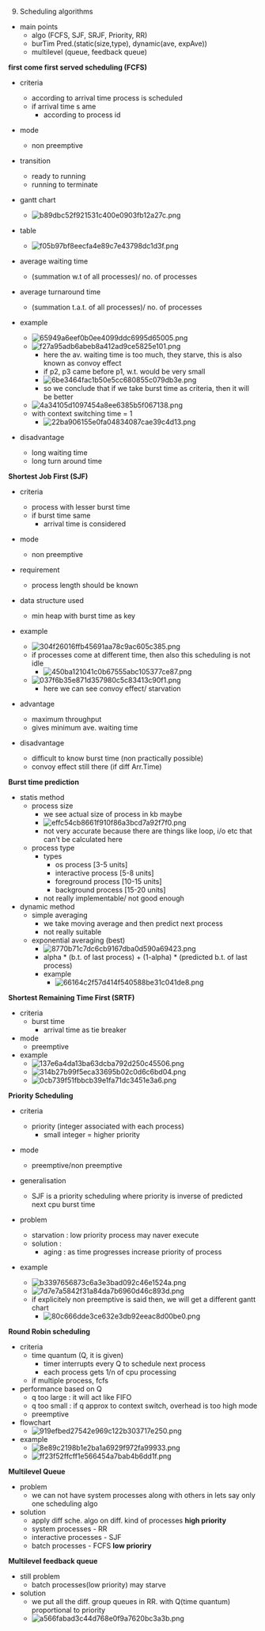 9. Scheduling algorithms

- main points
	- algo (FCFS, SJF, SRJF, Priority, RR)
	- burTim Pred.(static(size,type), dynamic(ave, expAve))
	- multilevel (queue, feedback queue)


**first come first served scheduling (FCFS)**

- criteria
	- according to arrival time process is scheduled
	- if arrival time s	ame
		- according to process id
- mode
	- non preemptive
- transition
	- ready to running
	- running to terminate
- gantt chart
	- ![b89dbc52f921531c400e0903fb12a27c.png](../../../../_resources/e8700ead041b40d5bc91b3075ee6ad5d.png)
- table
	- ![f05b97bf8eecfa4e89c7e43798dc1d3f.png](../../../../_resources/ce8d6a8248be41cfb011df9428a2b56f.png)
- average waiting time
	- (summation w.t of all processes)/ no. of processes
- average turnaround time
	- (summation t.a.t. of all processes)/ no. of processes


- example
	- ![65949a6eef0b0ee4099ddc6995d65005.png](../../../../_resources/32c90691a996471aa1c6417ff024c955.png)
	- ![f27a95adb6abeb8a412ad9ce5825e101.png](../../../../_resources/f6bb8fdd1c5149e2a75405990a470e43.png)
		- here the av. waiting time is too much, they starve, this is also known as convoy effect
		- if p2, p3 came before p1, w.t. would be very small
		- ![6be3464fac1b50e5cc680855c079db3e.png](../../../../_resources/2cbb98df62db4634a699c83084a2c0b3.png)
		- so we conclude that if we take burst time as criteria, then it will be better
	- ![4a34105d1097454a8ee6385b5f067138.png](../../../../_resources/94c3262d6fc14ba2b13adac3781c3a8e.png)
	- with context switching time = 1
		- ![22ba906155e0fa04834087cae39c4d13.png](../../../../_resources/f65a30202aac4eb0b56c3e74966db48b.png)
- disadvantage
	- long waiting time 
	- long turn around time



**Shortest Job First (SJF)**

- criteria
	- process with lesser burst time
	- if burst time same
		- arrival time is considered
- mode
	- non preemptive
- requirement
	- process length should be known
- data structure used
	- min heap with burst time as key

- example
	- ![304f26016ffb45691aa78c9ac605c385.png](../../../../_resources/93c07094280e49ada3324327fd363ed5.png)
	- if processes come at different time, then also this scheduling is not idle
		- ![450ba121041c0b67555abc105377ce87.png](../../../../_resources/bb3eade233d84509b1a25b477175c19d.png)
	- ![037f6b35e871d357980c5c83413c90f1.png](../../../../_resources/7c3500a1b9e04321b923cba088c84660.png)
		- here we can see convoy effect/ starvation

- advantage
	- maximum throughput
	- gives minimum ave. waiting time

- disadvantage
	- difficult to know burst time (non practically possible)
	- convoy effect still there (if diff Arr.Time)

**Burst time prediction**
- statis method
	- process size
		- we see actual size of process in kb maybe
		- ![effc54cb8661f910f86a3bcd7a92f7f0.png](../../../../_resources/a866dc6a842d443dbf4f1f70460bc298.png)
		- not very accurate because there are things like loop, i/o etc that can't be calculated here
	- process type
		- types
			- os process [3-5 units]
			- interactive process [5-8 units]
			- foreground process [10-15 units]
			- background process [15-20 units]
		- not really implementable/ not good enough
- dynamic method
	- simple averaging
		- we take moving average and then predict next process
		- not really suitable
	- exponential averaging (best)
		- ![8770b71c7dc6cb9167dba0d590a69423.png](../../../../_resources/04b6785190a34cb6a10065a62c84c7d0.png)
		- alpha * (b.t. of last process) + (1-alpha) * (predicted b.t. of last process)
		- example
			- ![66164c2f57d414f540588be31c041de8.png](../../../../_resources/61aa229ea6ca41099a0245f3be5ae8ab.png)




**Shortest Remaining Time First (SRTF)**
- criteria
	- burst time
		- arrival time as tie breaker
- mode
	- preemptive
- example
	- ![137e6a4da13ba63dcba792d250c45506.png](../../../../_resources/1e6eb6b187894546bd846aadf00a271c.png)
	- ![314b27b99f5eca33695b02c0d6c6bd04.png](../../../../_resources/aaf501a0e4684a75be518b47018827eb.png)
	- ![0cb739f51fbbcb39e1fa71dc3451e3a6.png](../../../../_resources/27f37654bfec47d3b5de856438ca9957.png)


**Priority Scheduling**

- criteria
	- priority (integer associated with each process)
		- small integer	= higher priority
- mode
	- preemptive/non preemptive
- generalisation
	- SJF is a priority scheduling where priority is inverse of predicted next cpu burst time
- problem
	- starvation : low priority process may naver execute
	- solution : 
		- aging : as time progresses increase priority of process


- example
	- ![b3397656873c6a3e3bad092c46e1524a.png](../../../../_resources/e249c2099c1f45b88267aa4d92b76bff.png)
	- ![7d7e7a5842f31a84da7b6960d46c893d.png](../../../../_resources/f3d85d11eaa9439ab0f9921338cbc8a2.png)
	- if explicitely non preemptive is said then, we will get a different gantt chart
		- ![80c666dde3ce632e3db92eeac8d00be0.png](../../../../_resources/048a006a96664d9a95148f5983678249.png)






**Round Robin scheduling**

- criteria
	- time quantum (Q, it is given)
		- timer interrupts every Q to schedule next process
		- each process gets 1/n of cpu processing
	- if multiple process, fcfs
- performance based on Q
	- q too large : it will act like FIFO
	- q too small : if q approx to context switch, overhead is too high
mode
	- preemptive
- flowchart
	- ![919efbed27542e969c122b303717e250.png](../../../../_resources/733822617c624e1cbf97ddc055eba815.png)
- example
	- ![8e89c2198b1e2ba1a6929f972fa99933.png](../../../../_resources/e34b97280dd34b97aae3448c956cc817.png)
	- ![ff23f52ffcff1e566454a7bab4b6dd1f.png](../../../../_resources/b9adac0862a94690b63c28a8cd904e27.png)




**Multilevel Queue**
- problem
	- we can not have system processes along with others in lets say only one scheduling algo
- solution
	- apply diff sche. algo on diff. kind of processes
	**high priority**
	- system processes - RR
	- interactive processes - SJF
	- batch processes - FCFS
	**low prioriry**
	
	
**Multilevel feedback queue**
- still problem
	- batch processes(low priority) may starve
- solution
	- we put all the diff. group queues in RR. with Q(time quantum) proportional to priority
	- ![a566fabad3c44d768e0f9a7620bc3a3b.png](../../../../_resources/77124b31295e45b6a7047121addd3619.png)